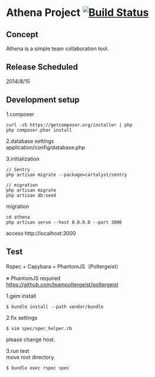 # Athena Project [![Build Status](https://travis-ci.org/fortkle/athena.svg?branch=master)](https://travis-ci.org/fortkle/athena)

## Concept
Athena is a simple team collaboration tool.  

## Release Scheduled
2014/8/15  

## Development setup
1.composer   
```
curl -sS https://getcomposer.org/installer | php  
php composer.phar install  
```

2.database settings  
application/config/database.php  

3.initialization  
```
// Sentry
php artisan migrate --package=cartalyst/sentry  

// migration
php artisan migrate
php artisan db:seed
```
migration
```
cd athena
php artisan serve --host 0.0.0.0 --port 3000
```
access http://localhost:3000  

## Test
Rspec + Capybara + PhantomJS（Poltergeist）

※ PhantomJS required  
https://github.com/teampoltergeist/poltergeist

1.gem install
```
$ bundle install --path vendor/bundle
```

2.fix settings
```
$ vim spec/spec_helper.rb
```
please change host.

3.run test  
move root directory.
```
$ bundle exec rspec spec
```
